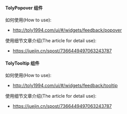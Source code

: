 
#### TolyPopover 组件

如何使用(How to use):
- http://toly1994.com/ui/#/widgets/feedback/popover

使用细节文章介绍(The article for detail  use):
- https://juejin.cn/spost/7366449497063243787

#### TolyTooltip 组件

如何使用(How to use):
- http://toly1994.com/ui/#/widgets/feedback/tooltip

使用细节文章介绍(The article for detail  use):
- https://juejin.cn/spost/7366449497063243787

